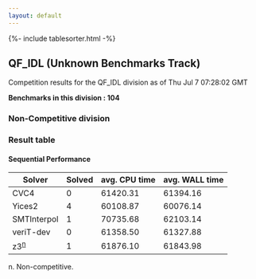 ```yaml
---
layout: default
---
```

{%- include tablesorter.html -%}

##  QF_IDL (Unknown Benchmarks Track)

Competition results for the QF_IDL division as of Thu Jul 7 07:28:02 GMT

**Benchmarks in this division : 104** 

###  Non-Competitive division 
### Result table
 




#### Sequential Performance
<table id="sequential" class="result sorted">
<thead>
<tr>
<th class="center">Solver</th>
<th class="center">Solved</th>
<th class="center">avg. CPU time </th>
<th class="center">avg. WALL time </th>
</tr>
</thead>
<tr>
<td>CVC4</td>
<td class="right">0</td>
<td class="right">61420.31</td>
<td class="right">61394.16</td>
</tr>
<tr>
<td>Yices2</td>
<td class="right">4</td>
<td class="right">60108.87</td>
<td class="right">60076.14</td>
</tr>
<tr>
<td>SMTInterpol</td>
<td class="right">1</td>
<td class="right">70735.68</td>
<td class="right">62103.14</td>
</tr>
<tr>
<td>veriT-dev</td>
<td class="right">0</td>
<td class="right">61358.50</td>
<td class="right">61327.88</td>
</tr>
<tr>
<td>z3<SUP><a href="#fn">n</a></SUP>
</td>
<td class="right">1</td>
<td class="right">61876.10</td>
<td class="right">61843.98</td>
</tr>
</table>
<span id="fn"> n. Non-competitive.</span>


